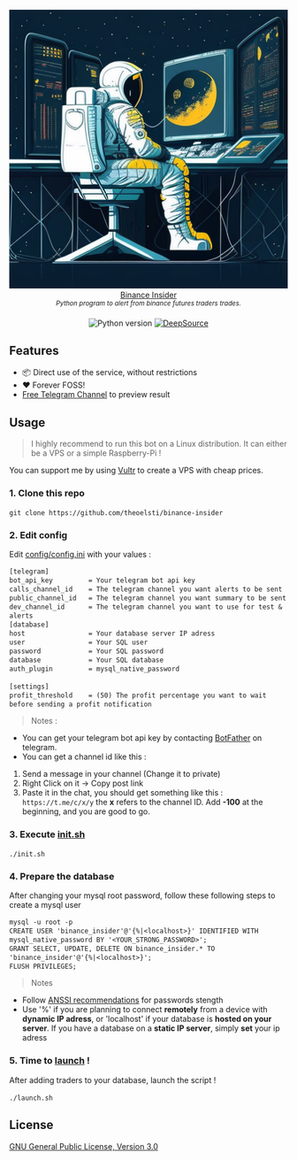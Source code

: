 <p align="center">
    <img src="assets/binance-insider_logo.jpg"><a href="https://github.com/theoelsti/binance-insider">Binance Insider</a>
    <br/>
    <sup><em>Python program to alert from binance futures traders trades.</em></sup>
</p>

<p align="center">
    <a>
        <img src="https://img.shields.io/badge/python-3.7%2B-informational" alt="Python version">
    </a>
    <a href="https://deepsource.io/gh/theoelsti/binance-insider">
        <img src="https://deepsource.io/gh/theoelsti/binance-insider.svg/?label=active+issues" alt="DeepSource">
    </a>
</p>

## Features


- 📦 Direct use of the service, without restrictions
- ❤️ Forever FOSS!
- [Free Telegram Channel](https://t.me/+54diQijvA7xmMThk) to preview result


## Usage

> I highly recommend to run this bot on a Linux distribution. 
> It can either be a VPS or a simple Raspberry-Pi !

You can support me by using [Vultr](https://www.vultr.com/?ref=9298244) to create a VPS with cheap prices.
### 1. Clone this repo
```shell
git clone https://github.com/theoelsti/binance-insider
```
### 2. Edit config
Edit [config/config.ini](config/config.ini) with your values : 
```ini=
[telegram]
bot_api_key         = Your telegram bot api key
calls_channel_id    = The telegram channel you want alerts to be sent
public_channel_id   = The telegram channel you want summary to be sent
dev_channel_id      = The telegram channel you want to use for test & alerts
[database]
host                = Your database server IP adress
user                = Your SQL user
password            = Your SQL password
database            = Your SQL database
auth_plugin         = mysql_native_password

[settings]
profit_threshold    = (50) The profit percentage you want to wait before sending a profit notification
```
> Notes : 
- You can get your telegram bot api key by contacting [BotFather](https://t.me/BotFather) on telegram.
- You can get a channel id like this : 
1. Send a message in your channel (Change it to private)
2. Right Click on it -> Copy post link
3. Paste it in the chat, you should get something like this : 
`https://t.me/c/x/y`
the **x** refers to the channel ID. Add **-100** at the beginning, and you are good to go.

### 3. Execute [init.sh](init.sh)
`./init.sh`

### 4. Prepare the database

After changing your mysql root password, follow these following steps to create a mysql user 
```sh=
mysql -u root -p
CREATE USER 'binance_insider'@'{%|<localhost>}' IDENTIFIED WITH mysql_native_password BY '<YOUR_STRONG_PASSWORD>'; 
GRANT SELECT, UPDATE, DELETE ON binance_insider.* TO 'binance_insider'@'{%|<localhost>}';
FLUSH PRIVILEGES;
```

> Notes
- Follow [ANSSI recommendations](https://www.ssi.gouv.fr/administration/precautions-elementaires/calculer-la-force-dun-mot-de-passe/) for passwords stength
- Use '%'  if you are planning to connect **remotely** from a device with **dynamic IP adress**, or 'localhost' if your database is **hosted on your server**. If you have a database on a **static IP server**, simply **set** your ip adress

### 5. Time to [launch](launch.sh) !
After adding traders to your database, launch the script ! 

`./launch.sh`

## License

[GNU General Public License, Version 3.0](LICENSE)
